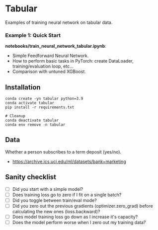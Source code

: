 # Tabular

Examples of training neural network on tabular data.

### Example 1: Quick Start

**notebooks/train_neural_network_tabular.ipynb**:

* Simple Feedforward Neural Network.
* How to perform basic tasks in PyTorch: create DataLoader, training/evaluation loop, etc...
* Comparison with untuned XGBoost.

## Installation

```
conda create -yn tabular python=3.9
conda activate tabular 
pip install -r requirements.txt

# Cleanup
conda deactivate tabular
conda env remove -n tabular
```

## Data

Whether a person subscribes to a term deposit (yes/no).
* https://archive.ics.uci.edu/ml/datasets/bank+marketing


## Sanity checklist

* [ ] Did you start with a simple model?
* [ ] Does training loss go to zero if I fit on a single batch?
* [ ] Did you toggle between train/eval mode?
* [ ] Did you zero out the previous gradients (optimizer.zero_grad) before calculating the new ones (loss.backward)?
* [ ] Does model training loss go down as I increase it's capacity?
* [ ] Does the model perform worse when I zero out my training data?
